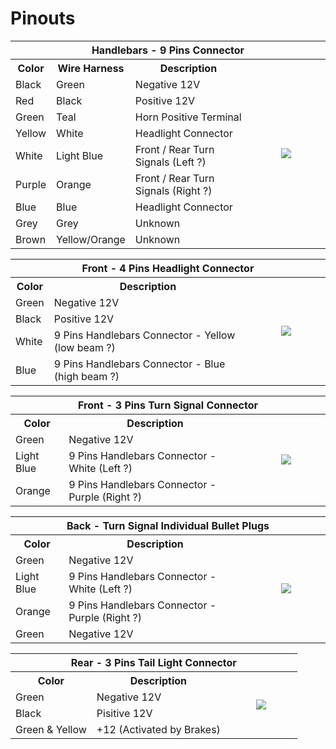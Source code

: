
# Pinouts #
<table>
	<thead>
    <tr>
      <th colspan="4">Handlebars - 9 Pins Connector</td>
    </tr>
	</thead>
  <tr>
    <th><b>Color</b></th>
    <th><b>Wire Harness</b></th>
    <th><b>Description</b></th>
    <td rowspan="11" align="center" width="25%"><img src="https://github.com/technophreak/Talaria-Sting-R-MX4/blob/main/Images/20230727_121335.jpg"></td>
  </tr>  
  <tr>
    <td>Black</td>
    <td>Green</td>
    <td>Negative 12V</td>    
  </tr>
  <tr>
    <td>Red</td>
    <td>Black</td>
    <td>Positive 12V</td>    
  </tr>
    <tr>
    <td>Green</td>
    <td>Teal</td>
    <td>Horn Positive Terminal</td>    
  </tr>
  <tr>
    <td>Yellow</td>
    <td>White</td>
    <td>Headlight Connector</td>    
  </tr>  
  <tr>
    <td>White</td>
    <td>Light Blue</td>
    <td>Front / Rear Turn Signals (Left ?)</td>    
  </tr>  
  <tr>
    <td>Purple</td>
    <td>Orange</td>
    <td>Front / Rear Turn Signals (Right ?)</td>    
  </tr>   
  <tr>
    <td>Blue</td>
    <td>Blue</td>
    <td>Headlight Connector</td>    
  </tr>
  <tr>
    <td>Grey</td>
    <td>Grey</td>
    <td>Unknown</td>    
  </tr>
    <tr>
    <td>Brown</td>
    <td>Yellow/Orange</td>
    <td>Unknown</td>    
  </tr>
</table>

<table>	
    <thead>
  	  <tr>
  	    <th colspan="3">Front - 4 Pins Headlight Connector</td>
      </tr>
    </thead>
  <tr>
    <th><b>Color</b></th>
    <th><b>Description</b></th>
    <td rowspan="5" align="center" width="25%"><img src="https://github.com/technophreak/Talaria-Sting-R-MX4/blob/main/Images/20230728_161124.jpg"></td>
  </tr>  
  <tr>
    <td>Green</td>
    <td>Negative 12V</td>    
  </tr>
  <tr>
    <td>Black</td>
    <td>Positive 12V</td>    
  </tr>
  <tr>
    <td>White</td>
    <td>9 Pins Handlebars Connector - Yellow (low beam ?)</td>    
  </tr>	 
  <tr>
    <td>Blue</td>
    <td>9 Pins Handlebars Connector - Blue (high beam ?)</td>    
  </tr>	 
</table>
		

<table>
  	<thead>
      <tr>
          <th colspan="3">Front - 3 Pins Turn Signal Connector</td>
      </tr>
    </thead>
  <tr>
    <th><b>Color</b></th>
    <th><b>Description</b></th>
    <td rowspan="5" align="center" width="25%"><img src="https://github.com/technophreak/Talaria-Sting-R-MX4/blob/main/Images/20230727_124518.jpg"></td>    
  </tr>  
  <tr>
    <td>Green</td>
    <td>Negative 12V</td>    
  </tr>
  <tr>
    <td>Light Blue</td>
    <td>9 Pins Handlebars Connector - White (Left ?)</td>    
  </tr>	 
  <tr>
    <td>Orange</td>
    <td>9 Pins Handlebars Connector - Purple (Right ?)</td>    
  </tr>	 
</table>		
		
		

<table>
  	<thead>
      <tr>
          <th colspan="3">Back - Turn Signal Individual Bullet Plugs</td>
      </tr>
    </thead>
  <tr>
    <th><b>Color</b></th>
    <th><b>Description</b></th>
    <td rowspan="5" align="center" width="25%"><img src="https://github.com/technophreak/Talaria-Sting-R-MX4/blob/main/Images/20230727_122136.jpg"></td>        
  </tr>  
  <tr>
    <td>Green</td>
    <td>Negative 12V</td>    
  </tr>
  <tr>
    <td>Light Blue</td>
    <td>9 Pins Handlebars Connector - White (Left ?)</td>    
  </tr>	 
  <tr>
    <td>Orange</td>
    <td>9 Pins Handlebars Connector - Purple (Right ?)</td>    
  </tr>	 
  <tr>
    <td>Green</td>
    <td>Negative 12V</td>    
  </tr>  
</table>
		

<table>
  	<thead>
      <tr>
          <th colspan="3">Rear - 3 Pins Tail Light Connector</td>
      </tr>
    </thead>
  <tr>
    <th><b>Color</b></th>
    <th><b>Description</b></th>
    <td rowspan="4" align="center" width="25%"><img src="https://github.com/technophreak/Talaria-Sting-R-MX4/blob/main/Images/20230727_122102.jpg"></td>            
  </tr>  
  <tr>
    <td>Green</td>
    <td>Negative 12V</td>    
  </tr>
  <tr>
    <td>Black</td>
    <td>Pisitive 12V</td>    
  </tr>	 
  <tr>
    <td>Green & Yellow</td>
    <td>+12 (Activated by Brakes)</td>    
  </tr>	 
</table>	  
